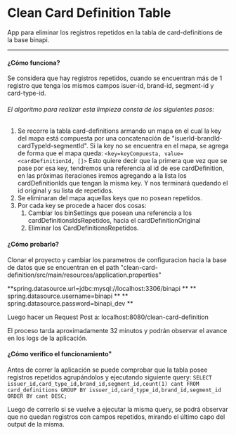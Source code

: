 # Clean Card Definition Table

App para eliminar los registros repetidos en la tabla de card-definitions de la base binapi.


------------

#### ¿Cómo funciona?

Se considera que hay registros repetidos, cuando se encuentran más de 1 registro que tenga los mismos campos isuer-id, brand-id, segment-id y card-type-id.

###### El algoritmo para realizar esta limpieza consta de los siguientes pasos:
1. Se recorre la tabla card-definitions armando un mapa en el cual la key del mapa está compuesta por una concatenación de "isuerId-brandId-cardTypeId-segmentId". Si la key no se encuentra en el mapa, se agrega de forma que el mapa queda:
`<key=keyCompuesta, value= <cardDefinitionId, []>`
Esto quiere decir que la primera que vez que se pase por esa key, tendremos una referencia al id de ese cardDefinition, en las próximas iteraciones iremos agregando a la lista los cardDefinitionIds que tengan la misma key. Y nos terminará quedando el id original y su lista de repetidos.
2. Se eliminaran del mapa aquellas keys que no posean repetidos.
3. Por cada key se procede a hacer dos cosas:
	1.  Cambiar los binSettings que posean una referencia a los cardDefinitionsIdsRepetidos, hacia el cardDefinitionOriginal
	2. Eliminar los CardDefinitionsRepetidos.

#### ¿Cómo probarlo?
Clonar el proyecto y cambiar los parametros de configuracion hacia la base de datos que se encuentran en el path "clean-card-definition/src/main/resources/application.properties"

**spring.datasource.url=jdbc:mysql://localhost:3306/binapi **
** spring.datasource.username=binapi **
** spring.datasource.password=binapi_dev **

Luego hacer un Request Post a: localhost:8080/clean-card-definition

El proceso tarda aproximadamente 32 minutos y podrán observar el avance en los logs de la aplicación.


#### ¿Cómo verifico el funcionamiento"

Antes de correr la aplicación se puede comprobar que la tabla posee registros repetidos agrupándolos y ejecutando siguiente query:
`SELECT issuer_id,card_type_id,brand_id,segment_id,count(1) cant FROM card_definitions GROUP BY issuer_id,card_type_id,brand_id,segment_id ORDER BY cant DESC;
`

Luego de correrlo si se vuelve a ejecutar la misma query, se podrá observar que no quedan registros con campos repetidos, mirando el último capo del output de la misma.


